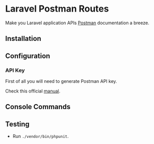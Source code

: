 # Laravel Postman Routes

Make you Laravel application APIs [Postman](https://www.postman.com/) documentation a breeze.

## Installation

## Configuration

### API Key

First of all you will need to generate Postman API key.

Check this official [manual](https://learning.postman.com/docs/postman/postman-api/intro-api/).

## Console Commands

## Testing

-   Run `./vendor/bin/phpunit`.
